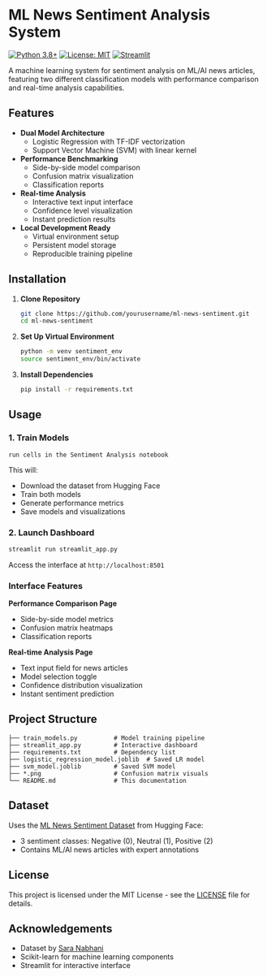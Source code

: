# ML News Sentiment Analysis System

[![Python 3.8+](https://img.shields.io/badge/python-3.8+-blue.svg)](https://www.python.org/downloads/)
[![License: MIT](https://img.shields.io/badge/License-MIT-yellow.svg)](https://opensource.org/licenses/MIT)
[![Streamlit](https://img.shields.io/badge/Interface-Streamlit-FF4B4B.svg)](https://streamlit.io/)

A machine learning system for sentiment analysis on ML/AI news articles, featuring two different classification models with performance comparison and real-time analysis capabilities.

## Features

- **Dual Model Architecture**
  - Logistic Regression with TF-IDF vectorization
  - Support Vector Machine (SVM) with linear kernel
- **Performance Benchmarking**
  - Side-by-side model comparison
  - Confusion matrix visualization
  - Classification reports
- **Real-time Analysis**
  - Interactive text input interface
  - Confidence level visualization
  - Instant prediction results
- **Local Development Ready**
  - Virtual environment setup
  - Persistent model storage
  - Reproducible training pipeline

## Installation

1. **Clone Repository**
   ```bash
   git clone https://github.com/yourusername/ml-news-sentiment.git
   cd ml-news-sentiment
   ```

2. **Set Up Virtual Environment**
   ```bash
   python -m venv sentiment_env
   source sentiment_env/bin/activate
   ```

3. **Install Dependencies**
   ```bash
   pip install -r requirements.txt
   ```

## Usage

### 1. Train Models
```
run cells in the Sentiment Analysis notebook
```

This will:
- Download the dataset from Hugging Face
- Train both models
- Generate performance metrics
- Save models and visualizations

### 2. Launch Dashboard
```bash
streamlit run streamlit_app.py
```

Access the interface at `http://localhost:8501`

### Interface Features

**Performance Comparison Page**
- Side-by-side model metrics
- Confusion matrix heatmaps
- Classification reports

**Real-time Analysis Page**
- Text input field for news articles
- Model selection toggle
- Confidence distribution visualization
- Instant sentiment prediction

## Project Structure
```
├── train_models.py          # Model training pipeline
├── streamlit_app.py         # Interactive dashboard
├── requirements.txt         # Dependency list
├── logistic_regression_model.joblib  # Saved LR model
├── svm_model.joblib         # Saved SVM model
├── *.png                    # Confusion matrix visuals
└── README.md                # This documentation
```

## Dataset
Uses the [ML News Sentiment Dataset](https://huggingface.co/datasets/sara-nabhani/ML-news-sentiment) from Hugging Face:
- 3 sentiment classes: Negative (0), Neutral (1), Positive (2)
- Contains ML/AI news articles with expert annotations

## License
This project is licensed under the MIT License - see the [LICENSE](LICENSE) file for details.

## Acknowledgements
- Dataset by [Sara Nabhani](https://huggingface.co/sara-nabhani)
- Scikit-learn for machine learning components
- Streamlit for interactive interface
```

